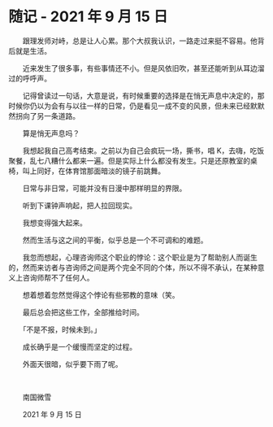 # 随记 - 2021 年 9 月 15 日

　　跟理发师对峙，总是让人心累。那个大叔我认识，一路走过来挺不容易。他背后就是生活。

　　近来发生了很多事，有些事情还不小。但是风依旧吹，甚至还能听到从耳边溜过的呼呼声。

　　记得曾读过一句话，大意是说，有时候重要的选择是在悄无声息中决定的，那时候你仍以为会有与以往一样的日常，仍是看见一成不变的风景，但未来已经默默然拐向了另一条道路。

　　算是悄无声息吗？

　　我想起我自己高考结束。之前以为自己会疯玩一场，撕书，唱 K，去嗨，吃饭聚餐，乱七八糟什么都来一遍。但是实际上什么都没有发生。只是还原教室的桌椅，叫上同好，在体育馆那面暗淡的镜子前跳舞。

　　日常与非日常，可能并没有日漫中那样明显的界限。

　　听到下课钟声响起，把人拉回现实。

　　我想变得强大起来。

　　然而生活与这之间的平衡，似乎总是一个不可调和的难题。

　　我忽而想起，心理咨询师这个职业的悖论：这个职业是为了帮助别人而诞生的，然而来访者与咨询师之间是两个完全不同的个体，所以不得不承认，在某种意义上咨询师帮不了任何人。

　　想着想着忽然觉得这个悖论有些邪教的意味（笑。

　　最后总会把这些工作，全部推给时间。

　　「不是不报，时候未到。」

　　成长确乎是一个缓慢而坚定的过程。

　　外面天很暗，似乎要下雨了呢。

<br>

　　南国微雪

　　2021 年 9 月 15 日